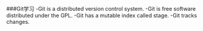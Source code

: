 ###Git学习
 -Git is a distributed version control system.
 -Git is free software distributed under the GPL.
 -Git has a mutable index called stage.
 -Git tracks changes.
